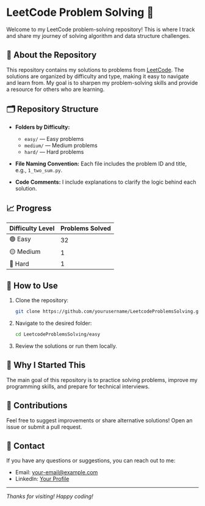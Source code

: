 # LeetCode Problem Solving 🚀

Welcome to my LeetCode problem-solving repository! This is where I track and share my journey of solving algorithm and data structure challenges.

## 🧠 About the Repository
This repository contains my solutions to problems from [LeetCode](https://leetcode.com). The solutions are organized by difficulty and type, making it easy to navigate and learn from. My goal is to sharpen my problem-solving skills and provide a resource for others who are learning.

## 🗂️ Repository Structure
- **Folders by Difficulty:**
  - `easy/` — Easy problems
  - `medium/` — Medium problems
  - `hard/` — Hard problems

- **File Naming Convention:**
  Each file includes the problem ID and title, e.g., `1_two_sum.py`.

- **Code Comments:**
  I include explanations to clarify the logic behind each solution.

## 📈 Progress
| Difficulty Level | Problems Solved |
|------------------|-----------------|
| 🟢 Easy          | 32              |
| 🟡 Medium        | 1              |
| 🔴 Hard          | 1              |


## 🔧 How to Use
1. Clone the repository:
   ```bash
   git clone https://github.com/yourusername/LeetcodeProblemsSolving.git
   ```
2. Navigate to the desired folder:
   ```bash
   cd LeetcodeProblemsSolving/easy
   ```
3. Review the solutions or run them locally.

## 🌟 Why I Started This
The main goal of this repository is to practice solving problems, improve my programming skills, and prepare for technical interviews.

## 🤝 Contributions
Feel free to suggest improvements or share alternative solutions! Open an issue or submit a pull request.

## 📧 Contact
If you have any questions or suggestions, you can reach out to me:
- Email: your-email@example.com
- LinkedIn: [Your Profile](https://linkedin.com/in/yourprofile)

---

_Thanks for visiting! Happy coding!_